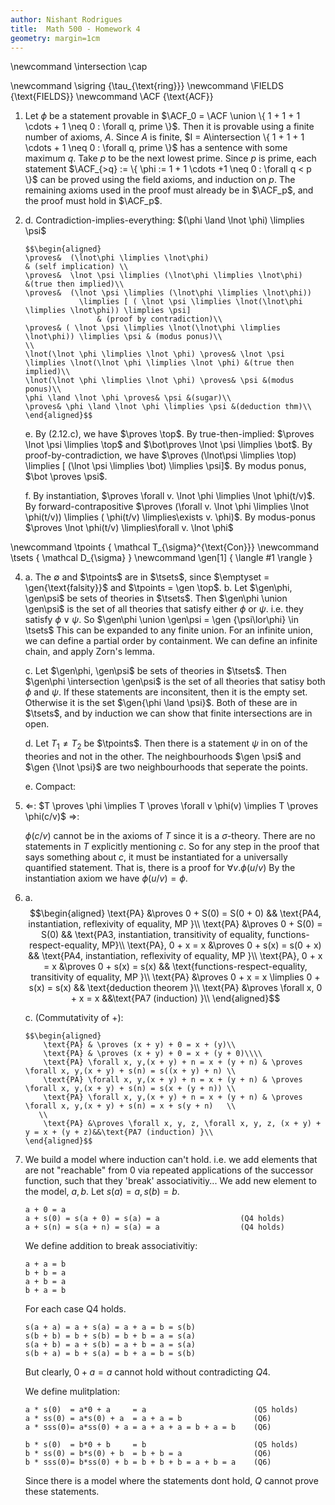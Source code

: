 ```yaml
---
author: Nishant Rodrigues
title:  Math 500 - Homework 4
geometry: margin=1cm
---
```


\newcommand \intersection \cap

\newcommand \sigring {\tau_{\text{ring}}}
\newcommand \FIELDS {\text{FIELDS}}
\newcommand \ACF {\text{ACF}}

1.  Let $\phi$ be a statement provable in
    $\ACF_0 = \ACF \union \{ 1 + 1 + 1 \cdots + 1 \neq 0 : \forall q, prime \}$.
    Then it is provable using a finite number of axioms, $A$. Since $A$
    is finite,
    $I = A\intersection \{ 1 + 1 + 1 \cdots + 1 \neq 0 : \forall q, prime \}$
    has a sentence with some maximum $q$. Take $p$ to be the next lowest
    prime. Since $p$ is prime, each statement
    $\ACF_{>q} := \{ \phi := 1 + 1 \cdots +1 \neq 0 : \forall q < p \}$
    can be proved using the field axioms, and induction on $p$. The
    remaining axioms used in the proof must already be in $\ACF_p$, and
    the proof must hold in $\ACF_p$.

2.  d.  Contradiction-implies-everything: $(\phi \land \lnot \phi) \limplies \psi$

        $$\begin{aligned}
        \proves&  (\lnot\phi \limplies \lnot\phi)                                 & (self implication) \\
        \proves&  \lnot \psi \limplies (\lnot\phi \limplies \lnot\phi)            &(true then implied)\\
        \proves&  (\lnot \psi \limplies (\lnot\phi \limplies \lnot\phi))
                    \limplies [ ( \lnot \psi \limplies \lnot(\lnot\phi \limplies \lnot\phi)) \limplies \psi]
                        & (proof by contradiction)\\
        \proves& ( \lnot \psi \limplies \lnot(\lnot\phi \limplies \lnot\phi)) \limplies \psi & (modus ponus)\\
        \\
        \lnot(\lnot \phi \limplies \lnot \phi) \proves& \lnot \psi \limplies \lnot(\lnot \phi \limplies \lnot \phi) &(true then implied)\\
        \lnot(\lnot \phi \limplies \lnot \phi) \proves& \psi &(modus ponus)\\
        \phi \land \lnot \phi \proves& \psi &(sugar)\\
        \proves& \phi \land \lnot \phi \limplies \psi &(deduction thm)\\
        \end{aligned}$$
        
    e.  By (2.12.c), we have $\proves \top$.
        By true-then-implied: $\proves \lnot \psi \limplies \top$ and
        $\bot\proves \lnot \psi \limplies \bot$.
        By proof-by-contradiction, we have $\proves (\lnot\psi \limplies \top) \limplies [ (\lnot \psi \limplies \bot) \limplies \psi]$.
        By modus ponus, $\bot \proves \psi$.
        
    f.  By instantiation, $\proves \forall v. \lnot \phi \limplies \lnot \phi(t/v)$.
        By forward-contrapositive $\proves (\forall v. \lnot \phi \limplies \lnot \phi(t/v))
                \limplies ( \phi(t/v) \limplies\exists v. \phi)$.
        By modus-ponus $\proves \lnot \phi(t/v) \limplies\forall v. \lnot \phi$

\newcommand \tpoints { \mathcal T_{\sigma}^{\text{Con}}}
\newcommand \tsets   { \mathcal D_{\sigma}             }
\newcommand \gen[1]  { \langle #1 \rangle }

4.  a.  The $\emptyset$ and $\tpoints$ are in $\tsets$, since $\emptyset = \gen{\text{falsity}}$
        and   $\tpoints = \gen \top$.
    b.  Let $\gen\phi, \gen\psi$ be sets of theories in $\tsets$. Then $\gen\phi \union
        \gen\psi$ is the set of all theories that satisfy either $\phi$ or $\psi$.
        i.e. they satisfy $\phi \lor \psi$. So $\gen\phi \union \gen\psi = \gen {\psi\lor\phi} \in \tsets$
        This can be expanded to any finite union. For an infinite union,
        we can define a partial order by containment. We can define an infinite
        chain, and apply Zorn's lemma.

    c.  Let $\gen\phi, \gen\psi$ be sets of theories in $\tsets$. Then $\gen\phi \intersection
        \gen\psi$ is the set of all theories that satisy both $\phi$ and $\psi$.
        If these statements are inconsitent, then it is the empty set.
        Otherwise it is the set $\gen{\phi \land \psi}$. Both of these
        are in $\tsets$, and by induction we can show that finite intersections
        are in open.
    
    d.  Let $T_1 \ne T_2$ be $\tpoints$. Then there is a statement $\psi$ in
        on of the theories and not in the other. The neighbourhoods
        $\gen \psi$ and $\gen {\lnot \psi}$ are two neighbourhoods that
        seperate the points.

    e.  Compact:


4.  $\Longleftarrow$: $T \proves \phi \implies T \proves \forall v \phi(v) \implies T \proves \phi(c/v)$ 
    $\Longrightarrow$: 
    
    $\phi(c/v)$ cannot be in the axioms of $T$ since it is a $\sigma$-theory.
    There are no statements in $T$ explicitly mentioning $c$. So for any step
    in the proof that says something about $c$, it must be instantiated for a
    universally quantified statement. That is, there is a proof for $\forall v.\phi(u/v)$
    By the instantiation axiom we have $\phi(u/v) = \phi$. 
    
5.  a.  $$\begin{aligned}   
          \text{PA} &\proves 0 + S(0) = S(0 + 0)             && \text{PA4, instantiation, reflexivity of equality, MP }\\
          \text{PA} &\proves 0 + S(0) = S(0)                 && \text{PA3, instantiation, transitivity of equality, functions-respect-equality, MP}\\
          \text{PA}, 0 + x = x &\proves 0 + s(x) = s(0 + x)  && \text{PA4, instantiation, reflexivity of equality, MP }\\
          \text{PA}, 0 + x = x &\proves 0 + s(x) = s(x)      && \text{functions-respect-equality, transitivity of equality, MP }\\
          \text{PA} &\proves 0 + x = x \limplies 0 + s(x) = s(x)       && \text{deduction theorem }\\
          \text{PA} &\proves \forall x, 0 + x = x           &&\text{PA7 (induction) }\\
        \end{aligned}$$
     
    c.  (Commutativity of +):

        $$\begin{aligned}   
            \text{PA} & \proves (x + y) + 0 = x + (y)\\
            \text{PA} & \proves (x + y) + 0 = x + (y + 0)\\\\
            \text{PA} \forall x, y,(x + y) + n = x + (y + n) & \proves \forall x, y,(x + y) + s(n) = s((x + y) + n) \\
            \text{PA} \forall x, y,(x + y) + n = x + (y + n) & \proves \forall x, y,(x + y) + s(n) = s(x + (y + n)) \\
            \text{PA} \forall x, y,(x + y) + n = x + (y + n) & \proves \forall x, y,(x + y) + s(n) = x + s(y + n)   \\
           \\ 
            \text{PA} &\proves \forall x, y, z, \forall x, y, z, (x + y) + y = x + (y + z)&&\text{PA7 (induction) }\\
        \end{aligned}$$

6.  We build a model where induction can't hold. i.e. we add elements that are
    not "reachable" from 0 via repeated applications of the successor function,
    such that they 'break' associativitiy...
    We add new element to the model, $a, b$. Let $s(a) = a, s(b) = b$.
    
        a + 0 = a
        a + s(0) = s(a + 0) = s(a) = a                  (Q4 holds)
        a + s(n) = s(a + n) = s(a) = a                  (Q4 holds)
       
    We define addition to break associativitiy:
    
        a + a = b
        b + b = a
        a + b = a
        b + a = b
    
    For each case Q4 holds.
    
        s(a + a) = a + s(a) = a + a = b = s(b) 
        s(b + b) = b + s(b) = b + b = a = s(a) 
        s(a + b) = a + s(b) = a + b = a = s(a) 
        s(b + a) = b + s(a) = b + a = b = s(b) 
    
    But clearly, $0 + a = a$ cannot hold without contradicting $Q4$.
   

    We define mulitplation: 
    
        a * s(0)  = a*0 + a     = a                        (Q5 holds)                        
        a * ss(0) = a*s(0) + a  = a + a = b                (Q6)
        a * sss(0)= a*ss(0) + a = a + a + a = b + a = b    (Q6)
        
        b * s(0)  = b*0 + b     = b                        (Q5 holds)                        
        b * ss(0) = b*s(0) + b  = b + b = a                (Q6)
        b * sss(0)= b*ss(0) + b = b + b + b = a + b = a    (Q6)
    
    Since there is a model where the statements dont hold, $Q$ cannot prove these statements.
